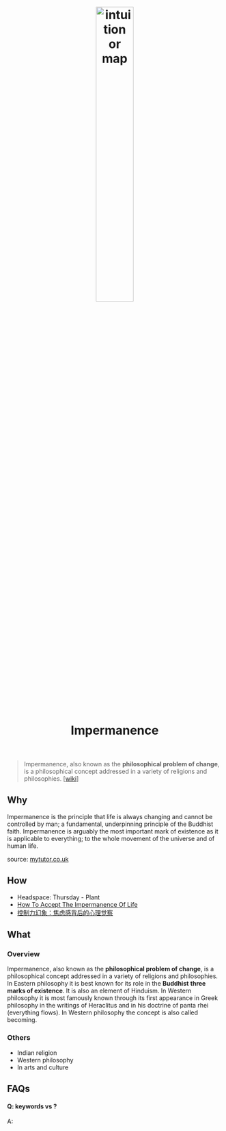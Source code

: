 <h1 align="center">
<br>
	<a href="https://www.wikiwand.com/en/Impermanence">
  <img src="https://i.imgur.com/pxenOeB.jpeg" alt="intuition or map" width=42%">
  </a>
  <br><br>
Impermanence
  <br><br>
</h1>

> Impermanence, also known as the **philosophical problem of change**, is a philosophical concept addressed in a variety of religions and philosophies. [[wiki](https://www.wikiwand.com/en/Impermanence)]

## Why 

Impermanence is the principle that life is always changing and cannot be controlled by man; a fundamental, underpinning principle of the Buddhist faith. Impermanence is arguably the most important mark of existence as it is applicable to everything; to the whole movement of the universe and of human life.

source: [mytutor.co.uk](https://www.mytutor.co.uk/answers/17804/GCSE/Philosophy/For-Buddhists-impermanence-anicca-is-the-most-important-of-the-Three-Marks-of-Existence/)

## How

* Headspace: Thursday - Plant
* [How To Accept The Impermanence Of Life](https://positivepsychology.com/impermanence/)
* [控制力幻象：焦虑感背后的心理觉察](https://m.douban.com/time/column/57/)

## What 

### Overview

Impermanence, also known as the **philosophical problem of change**, is a philosophical concept addressed in a variety of religions and philosophies. In Eastern philosophy it is best known for its role in the **Buddhist** **three marks of existence**. It is also an element of Hinduism. In Western philosophy it is most famously known through its first appearance in Greek philosophy in the writings of Heraclitus and in his doctrine of panta rhei (everything flows). In Western philosophy the concept is also called becoming.


### Others

* Indian religion
* Western philosophy
* In arts and culture


## FAQs

#### Q: keywords vs ?

A: 


